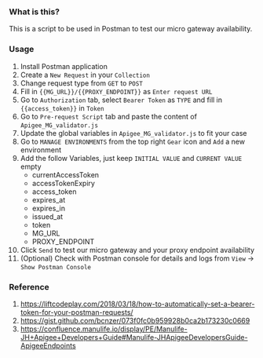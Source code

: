 ### What is this?
This is a script to be used in Postman to test our micro gateway availability.

### Usage
1. Install Postman application
1. Create a `New Request` in your `Collection`
1. Change request type from `GET` to `POST`
1. Fill in `{{MG_URL}}/{{PROXY_ENDPOINT}}` as `Enter request URL`
1. Go to `Authorization` tab, select `Bearer Token` as `TYPE` and fill in `{{access_token}}` in `Token`
1. Go to `Pre-request Script` tab and paste the content of `Apigee_MG_validator.js`
1. Update the global variables in `Apigee_MG_validator.js` to fit your case
1. Go to `MANAGE ENVIRONMENTS` from the top right `Gear` icon and `Add` a new environment
1. Add the follow Variables, just keep `INITIAL VALUE` and `CURRENT VALUE` empty
    * currentAccessToken
    * accessTokenExpiry
    * access_token
    * expires_at
    * expires_in
    * issued_at
    * token
    * MG_URL
    * PROXY_ENDPOINT
1. Click `Send` to test our micro gateway and your proxy endpoint availability
1. (Optional) Check with Postman console for details and logs from `View` -> `Show Postman Console`

### Reference
1. https://liftcodeplay.com/2018/03/18/how-to-automatically-set-a-bearer-token-for-your-postman-requests/
1. https://gist.github.com/bcnzer/073f0fc0b959928b0ca2b173230c0669
1. https://confluence.manulife.io/display/PE/Manulife-JH+Apigee+Developers+Guide#Manulife-JHApigeeDevelopersGuide-ApigeeEndpoints
